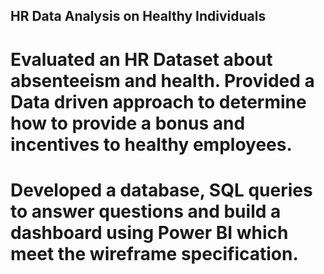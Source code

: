 ## HR Data Analysis on Healthy Individuals

# Evaluated an HR Dataset about absenteeism and health. Provided a Data driven approach to determine how to provide a bonus and incentives to healthy employees.

# Developed a database, SQL queries to answer questions and build a dashboard using Power BI which meet the wireframe specification.

